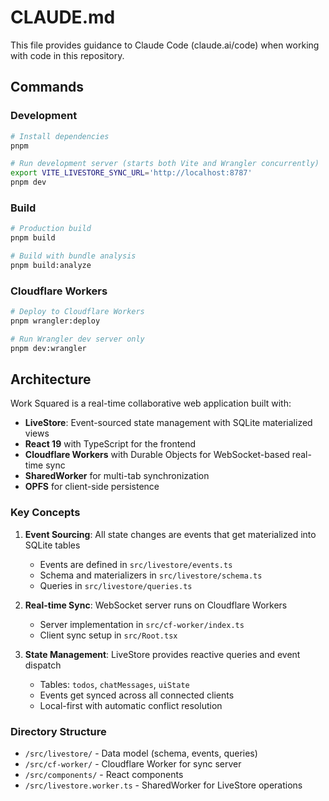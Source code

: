 # CLAUDE.md

This file provides guidance to Claude Code (claude.ai/code) when working with code in this repository.

## Commands

### Development
```bash
# Install dependencies
pnpm

# Run development server (starts both Vite and Wrangler concurrently)
export VITE_LIVESTORE_SYNC_URL='http://localhost:8787'
pnpm dev
```

### Build
```bash
# Production build
pnpm build

# Build with bundle analysis
pnpm build:analyze
```

### Cloudflare Workers
```bash
# Deploy to Cloudflare Workers
pnpm wrangler:deploy

# Run Wrangler dev server only
pnpm dev:wrangler
```

## Architecture

Work Squared is a real-time collaborative web application built with:

- **LiveStore**: Event-sourced state management with SQLite materialized views
- **React 19** with TypeScript for the frontend
- **Cloudflare Workers** with Durable Objects for WebSocket-based real-time sync
- **SharedWorker** for multi-tab synchronization
- **OPFS** for client-side persistence

### Key Concepts

1. **Event Sourcing**: All state changes are events that get materialized into SQLite tables
   - Events are defined in `src/livestore/events.ts`
   - Schema and materializers in `src/livestore/schema.ts`
   - Queries in `src/livestore/queries.ts`

2. **Real-time Sync**: WebSocket server runs on Cloudflare Workers
   - Server implementation in `src/cf-worker/index.ts`
   - Client sync setup in `src/Root.tsx`

3. **State Management**: LiveStore provides reactive queries and event dispatch
   - Tables: `todos`, `chatMessages`, `uiState`
   - Events get synced across all connected clients
   - Local-first with automatic conflict resolution

### Directory Structure

- `/src/livestore/` - Data model (schema, events, queries)
- `/src/cf-worker/` - Cloudflare Worker for sync server
- `/src/components/` - React components
- `/src/livestore.worker.ts` - SharedWorker for LiveStore operations